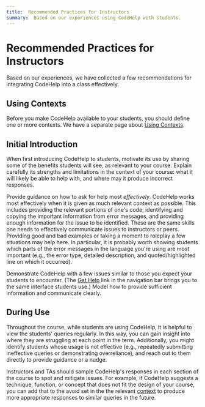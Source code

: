 ```yaml
---
title:  Recommended Practices for Instructors
summary:  Based on our experiences using CodeHelp with students.
---
```


# Recommended Practices for Instructors

Based on our experiences, we have collected a few recommendations for integrating CodeHelp into a class effectively.

## Using Contexts

Before you make CodeHelp available to your students, you should define one or more contexts.
We have a separate page about [Using Contexts](contexts).

## Initial Introduction

When first introducing CodeHelp to students, motivate its use by sharing some of the benefits students will see, as relevant to your course.
Explain carefully its strengths and limitations in the context of your course: what it will likely be able to help with, and where may it produce incorrect responses.

Provide guidance on how to ask for help most *effectively*.
CodeHelp works most effectively when it is given as much relevant context as possible.
This includes providing the relevant portions of one's code, identifying and copying the important information from error messages, and providing enough information for the issue to be identified.
These are the same skills one needs to effectively communicate issues to instructors or peers.
Providing good and bad examples or taking a moment to roleplay a few situations may help here.
In particular, it is probably worth showing students which parts of the error messages in the language you're using are most important (e.g., the error type, detailed description, and quoted/highlighted line on which it occurred).

Demonstrate CodeHelp with a few issues similar to those you expect your students to encounter.
(The [Get Help](/help/) link in the navigation bar brings you to the same interface students use.)
Model how to provide sufficient information and communicate clearly.

## During Use

Throughout the course, while students are using CodeHelp, it is helpful to view the students' queries regularly.
In this way, you can gain insight into where they are struggling at each point in the term.
Additionally, you might identify students whose usage is not effective (e.g., repeatedly submitting ineffective queries or demonstrating overreliance), and reach out to them directly to provide guidance or a nudge.

Instructors and TAs should sample CodeHelp's responses in each section of the course to spot and mitigate issues.
For example, if CodeHelp suggests a technique, function, or concept that does not fit the design of your course, you can add that to the avoid set in the the relevant [context](contexts) to produce more appropriate responses to similar queries in the future.

